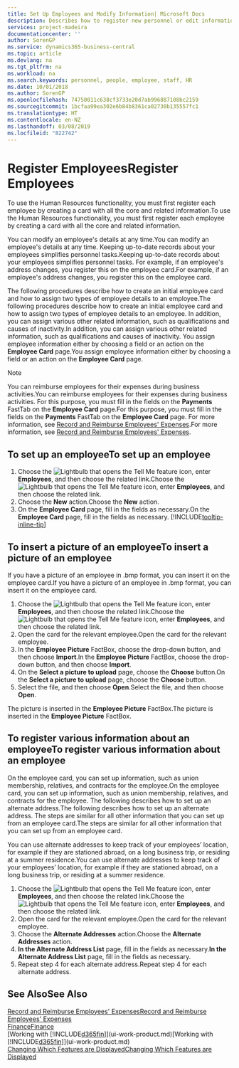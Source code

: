 ```yaml
---
title: Set Up Employees and Modify Information| Microsoft Docs
description: Describes how to register new personnel or edit information for existing staff.
services: project-madeira
documentationcenter: ''
author: SorenGP
ms.service: dynamics365-business-central
ms.topic: article
ms.devlang: na
ms.tgt_pltfrm: na
ms.workload: na
ms.search.keywords: personnel, people, employee, staff, HR
ms.date: 10/01/2018
ms.author: SorenGP
ms.openlocfilehash: 74750011c638cf3733e20d7ab996887108bc2159
ms.sourcegitcommit: 1bcfaa99ea302e6b84b8361ca02730b135557fc1
ms.translationtype: HT
ms.contentlocale: en-NZ
ms.lasthandoff: 03/08/2019
ms.locfileid: "822742"
---
```

# <a name="register-employees"></a><span data-ttu-id="0e9cb-103">Register Employees</span><span class="sxs-lookup"><span data-stu-id="0e9cb-103">Register Employees</span></span>
<span data-ttu-id="0e9cb-104">To use the Human Resources functionality, you must first register each employee by creating a card with all the core and related information.</span><span class="sxs-lookup"><span data-stu-id="0e9cb-104">To use the Human Resources functionality, you must first register each employee by creating a card with all the core and related information.</span></span>

<span data-ttu-id="0e9cb-105">You can modify an employee's details at any time.</span><span class="sxs-lookup"><span data-stu-id="0e9cb-105">You can modify an employee's details at any time.</span></span> <span data-ttu-id="0e9cb-106">Keeping up-to-date records about your employees simplifies personnel tasks.</span><span class="sxs-lookup"><span data-stu-id="0e9cb-106">Keeping up-to-date records about your employees simplifies personnel tasks.</span></span> <span data-ttu-id="0e9cb-107">For example, if an employee's address changes, you register this on the employee card.</span><span class="sxs-lookup"><span data-stu-id="0e9cb-107">For example, if an employee's address changes, you register this on the employee card.</span></span>

<span data-ttu-id="0e9cb-108">The following procedures describe how to create an initial employee card and how to assign two types of employee details to an employee.</span><span class="sxs-lookup"><span data-stu-id="0e9cb-108">The following procedures describe how to create an initial employee card and how to assign two types of employee details to an employee.</span></span> <span data-ttu-id="0e9cb-109">In addition, you can assign various other related information, such as qualifications and causes of inactivity.</span><span class="sxs-lookup"><span data-stu-id="0e9cb-109">In addition, you can assign various other related information, such as qualifications and causes of inactivity.</span></span> <span data-ttu-id="0e9cb-110">You assign employee information either by choosing a field or an action on the **Employee Card** page.</span><span class="sxs-lookup"><span data-stu-id="0e9cb-110">You assign employee information either by choosing a field or an action on the **Employee Card** page.</span></span>

> [!NOTE]  
> <span data-ttu-id="0e9cb-111">You can reimburse employees for their expenses during business activities.</span><span class="sxs-lookup"><span data-stu-id="0e9cb-111">You can reimburse employees for their expenses during business activities.</span></span> <span data-ttu-id="0e9cb-112">For this purpose, you must fill in the fields on the **Payments** FastTab on the **Employee Card** page.</span><span class="sxs-lookup"><span data-stu-id="0e9cb-112">For this purpose, you must fill in the fields on the **Payments** FastTab on the **Employee Card** page.</span></span> <span data-ttu-id="0e9cb-113">For more information, see [Record and Reimburse Employees' Expenses](finance-how-record-reimburse-employee-expenses.md).</span><span class="sxs-lookup"><span data-stu-id="0e9cb-113">For more information, see [Record and Reimburse Employees' Expenses](finance-how-record-reimburse-employee-expenses.md).</span></span>

## <a name="to-set-up-an-employee"></a><span data-ttu-id="0e9cb-114">To set up an employee</span><span class="sxs-lookup"><span data-stu-id="0e9cb-114">To set up an employee</span></span>
1. <span data-ttu-id="0e9cb-115">Choose the ![Lightbulb that opens the Tell Me feature](media/ui-search/search_small.png "Tell me what you want to do") icon, enter **Employees**, and then choose the related link.</span><span class="sxs-lookup"><span data-stu-id="0e9cb-115">Choose the ![Lightbulb that opens the Tell Me feature](media/ui-search/search_small.png "Tell me what you want to do") icon, enter **Employees**, and then choose the related link.</span></span>
2. <span data-ttu-id="0e9cb-116">Choose the **New** action.</span><span class="sxs-lookup"><span data-stu-id="0e9cb-116">Choose the **New** action.</span></span>
3. <span data-ttu-id="0e9cb-117">On the **Employee Card** page, fill in the fields as necessary.</span><span class="sxs-lookup"><span data-stu-id="0e9cb-117">On the **Employee Card** page, fill in the fields as necessary.</span></span> [!INCLUDE[tooltip-inline-tip](includes/tooltip-inline-tip_md.md)]

## <a name="to-insert-a-picture-of-an-employee"></a><span data-ttu-id="0e9cb-118">To insert a picture of an employee</span><span class="sxs-lookup"><span data-stu-id="0e9cb-118">To insert a picture of an employee</span></span>
<span data-ttu-id="0e9cb-119">If you have a picture of an employee in .bmp format, you can insert it on the employee card.</span><span class="sxs-lookup"><span data-stu-id="0e9cb-119">If you have a picture of an employee in .bmp format, you can insert it on the employee card.</span></span>

1. <span data-ttu-id="0e9cb-120">Choose the ![Lightbulb that opens the Tell Me feature](media/ui-search/search_small.png "Tell me what you want to do") icon, enter **Employees**, and then choose the related link.</span><span class="sxs-lookup"><span data-stu-id="0e9cb-120">Choose the ![Lightbulb that opens the Tell Me feature](media/ui-search/search_small.png "Tell me what you want to do") icon, enter **Employees**, and then choose the related link.</span></span>
2. <span data-ttu-id="0e9cb-121">Open the card for the relevant employee.</span><span class="sxs-lookup"><span data-stu-id="0e9cb-121">Open the card for the relevant employee.</span></span>
3. <span data-ttu-id="0e9cb-122">In the **Employee Picture** FactBox, choose the drop-down button, and then choose **Import**.</span><span class="sxs-lookup"><span data-stu-id="0e9cb-122">In the **Employee Picture** FactBox, choose the drop-down button, and then choose **Import**.</span></span>
4. <span data-ttu-id="0e9cb-123">On the **Select a picture to upload** page, choose the **Choose** button.</span><span class="sxs-lookup"><span data-stu-id="0e9cb-123">On the **Select a picture to upload** page, choose the **Choose** button.</span></span>
5. <span data-ttu-id="0e9cb-124">Select the file, and then choose **Open**.</span><span class="sxs-lookup"><span data-stu-id="0e9cb-124">Select the file, and then choose **Open**.</span></span>

<span data-ttu-id="0e9cb-125">The picture is inserted in the **Employee Picture** FactBox.</span><span class="sxs-lookup"><span data-stu-id="0e9cb-125">The picture is inserted in the **Employee Picture** FactBox.</span></span>

## <a name="to-register-various-information-about-an-employee"></a><span data-ttu-id="0e9cb-126">To register various information about an employee</span><span class="sxs-lookup"><span data-stu-id="0e9cb-126">To register various information about an employee</span></span>
<span data-ttu-id="0e9cb-127">On the employee card, you can set up information, such as union membership, relatives, and contracts for the employee.</span><span class="sxs-lookup"><span data-stu-id="0e9cb-127">On the employee card, you can set up information, such as union membership, relatives, and contracts for the employee.</span></span> <span data-ttu-id="0e9cb-128">The following describes how to set up an alternate address.</span><span class="sxs-lookup"><span data-stu-id="0e9cb-128">The following describes how to set up an alternate address.</span></span> <span data-ttu-id="0e9cb-129">The steps are similar for all other information that you can set up from an employee card.</span><span class="sxs-lookup"><span data-stu-id="0e9cb-129">The steps are similar for all other information that you can set up from an employee card.</span></span>

<span data-ttu-id="0e9cb-130">You can use alternate addresses to keep track of your employees’ location, for example if they are stationed abroad, on a long business trip, or residing at a summer residence.</span><span class="sxs-lookup"><span data-stu-id="0e9cb-130">You can use alternate addresses to keep track of your employees’ location, for example if they are stationed abroad, on a long business trip, or residing at a summer residence.</span></span>

1. <span data-ttu-id="0e9cb-131">Choose the ![Lightbulb that opens the Tell Me feature](media/ui-search/search_small.png "Tell me what you want to do") icon, enter **Employees**, and then choose the related link.</span><span class="sxs-lookup"><span data-stu-id="0e9cb-131">Choose the ![Lightbulb that opens the Tell Me feature](media/ui-search/search_small.png "Tell me what you want to do") icon, enter **Employees**, and then choose the related link.</span></span>
2. <span data-ttu-id="0e9cb-132">Open the card for the relevant employee.</span><span class="sxs-lookup"><span data-stu-id="0e9cb-132">Open the card for the relevant employee.</span></span>
3. <span data-ttu-id="0e9cb-133">Choose the **Alternate Addresses** action.</span><span class="sxs-lookup"><span data-stu-id="0e9cb-133">Choose the **Alternate Addresses** action.</span></span>
4. <span data-ttu-id="0e9cb-134">**In the Alternate Address List** page, fill in the fields as necessary.</span><span class="sxs-lookup"><span data-stu-id="0e9cb-134">**In the Alternate Address List** page, fill in the fields as necessary.</span></span>
5. <span data-ttu-id="0e9cb-135">Repeat step 4 for each alternate address.</span><span class="sxs-lookup"><span data-stu-id="0e9cb-135">Repeat step 4 for each alternate address.</span></span>

## <a name="see-also"></a><span data-ttu-id="0e9cb-136">See Also</span><span class="sxs-lookup"><span data-stu-id="0e9cb-136">See Also</span></span>
[<span data-ttu-id="0e9cb-137">Record and Reimburse Employees' Expenses</span><span class="sxs-lookup"><span data-stu-id="0e9cb-137">Record and Reimburse Employees' Expenses</span></span>](finance-how-record-reimburse-employee-expenses.md)  
[<span data-ttu-id="0e9cb-138">Finance</span><span class="sxs-lookup"><span data-stu-id="0e9cb-138">Finance</span></span>](finance.md)  
<span data-ttu-id="0e9cb-139">[Working with [!INCLUDE[d365fin](includes/d365fin_md.md)]](ui-work-product.md)</span><span class="sxs-lookup"><span data-stu-id="0e9cb-139">[Working with [!INCLUDE[d365fin](includes/d365fin_md.md)]](ui-work-product.md)</span></span>  
[<span data-ttu-id="0e9cb-140">Changing Which Features are Displayed</span><span class="sxs-lookup"><span data-stu-id="0e9cb-140">Changing Which Features are Displayed</span></span>](ui-experiences.md)
